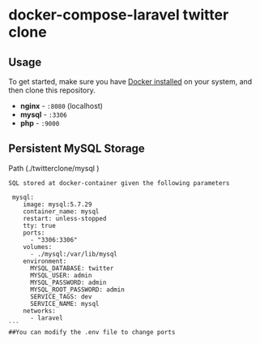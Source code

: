 # docker-compose-laravel twitter clone
## Usage

To get started, make sure you have [Docker installed](https://docs.docker.com/docker-for-mac/install/) on your system, and then clone this repository.


- **nginx** - `:8080` (localhost)
- **mysql** - `:3306`
- **php** - `:9000`

## Persistent MySQL Storage
Path (./twitterclone/mysql )
````
SQL stored at docker-container given the following parameters

 mysql:
    image: mysql:5.7.29
    container_name: mysql
    restart: unless-stopped
    tty: true
    ports:
      - "3306:3306"
    volumes:
      - ./mysql:/var/lib/mysql
    environment:
      MYSQL_DATABASE: twitter
      MYSQL_USER: admin
      MYSQL_PASSWORD: admin
      MYSQL_ROOT_PASSWORD: admin
      SERVICE_TAGS: dev
      SERVICE_NAME: mysql
    networks:
      - laravel
```
##You can modify the .env file to change ports
